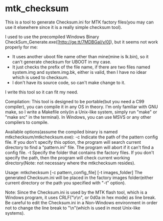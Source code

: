 mtk_checksum
============

This is a tool to generate Checksum.ini for MTK factory files(you may can use it elsewhere since it is a really simple checksum tool).

I used to use the precompiled Windows Binary CheckSum_Generate.exe([http://ge.tt/7MDBGal/v/0]), but it seems not work properly for me:
* It uses another uboot file name other than mine(mine is lk.bin), so it can't generate checksum for UBOOT in my case.
* It just checks the prefix of the file name, if there are two files named system.img and system.img.bk, either is valid, then I have no idear which is used to checksum.
* I don't have its source code, so can't make change to it.

I write this tool so it can fit my need.

Compilation:
This tool is designed to be portable(but you need a C99 compiler), you can compile it in any OS in theory. I'm only familiar with GNU make, so I write a Makefile only(in a Unix-like system, simply run "make" or "make src" in the terminal). In Windows, you can use MSVS or any other compilers to compile.

Available options(assume the compiled binary is named mtkchecksum/mtkchecksum.exe):
-c	Indicate the path of the pattern config file. If you don't specify this option, the program will search current directory to find a "pattern.ini" file. The program will abort if it can't find a config file.
-t	Specify the folder that contains the factory files. If you don't specify the path, then the program will check current working directory(Note: not necessary where the mtkchecksum resides).

Usage:
mtkchecksum [-c pattern_config_file] [-t images_folder]
The generated Checksum.ini will be placed in the factory images folder(either current directory or the path you specified with "-t" option).

Note:
Since the Checksum.ini is used by the MTK flash tool, which is a Windows program, it uses CRLF("\r\n", or 0d0a in hex mode) as line break. Be careful to edit the Checksum.ini in a Non-Windows environment in order not to change the line break to "\n"(which is used in most Unix-like systems).
